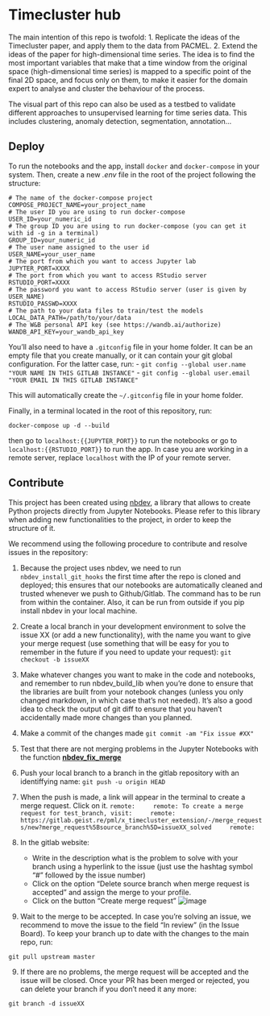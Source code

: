# Timecluster hub

<!-- WARNING: THIS FILE WAS AUTOGENERATED! DO NOT EDIT! -->

The main intention of this repo is twofold: 1. Replicate the ideas of
the Timecluster paper, and apply them to the data from PACMEL. 2. Extend
the ideas of the paper for high-dimensional time series. The idea is to
find the most important variables that make that a time window from the
original space (high-dimensional time series) is mapped to a specific
point of the final 2D space, and focus only on them, to make it easier
for the domain expert to analyse and cluster the behaviour of the
process.

The visual part of this repo can also be used as a testbed to validate
different approaches to unsupervised learning for time series data. This
includes clustering, anomaly detection, segmentation, annotation…

## Deploy

To run the notebooks and the app, install `docker` and `docker-compose`
in your system. Then, create a new *.env* file in the root of the
project following the structure:

    # The name of the docker-compose project
    COMPOSE_PROJECT_NAME=your_project_name
    # The user ID you are using to run docker-compose
    USER_ID=your_numeric_id
    # The group ID you are using to run docker-compose (you can get it with id -g in a terminal)
    GROUP_ID=your_numeric_id
    # The user name assigned to the user id
    USER_NAME=your_user_name
    # The port from which you want to access Jupyter lab
    JUPYTER_PORT=XXXX
    # The port from which you want to access RStudio server
    RSTUDIO_PORT=XXXX
    # The password you want to access RStudio server (user is given by USER_NAME)
    RSTUDIO_PASSWD=XXXX
    # The path to your data files to train/test the models
    LOCAL_DATA_PATH=/path/to/your/data
    # The W&B personal API key (see https://wandb.ai/authorize)
    WANDB_API_KEY=your_wandb_api_key

You’ll also need to have a `.gitconfig` file in your home folder. It can
be an empty file that you create manually, or it can contain your git
global configuration. For the latter case, run: -
`git config --global user.name "YOUR NAME IN THIS GITLAB INSTANCE"` -
`git config --global user.email "YOUR EMAIL IN THIS GITLAB INSTANCE"`

This will automatically create the `~/.gitconfig` file in your home
folder.

Finally, in a terminal located in the root of this repository, run:

`docker-compose up -d --build`

then go to `localhost:{{JUPYTER_PORT}}` to run the notebooks or go to
`localhost:{{RSTUDIO_PORT}}` to run the app. In case you are working in
a remote server, replace `localhost` with the IP of your remote server.

## Contribute

This project has been created using
[nbdev](https://github.com/fastai/nbdev), a library that allows to
create Python projects directly from Jupyter Notebooks. Please refer to
this library when adding new functionalities to the project, in order to
keep the structure of it.

We recommend using the following procedure to contribute and resolve
issues in the repository:

1.  Because the project uses nbdev, we need to run
    `nbdev_install_git_hooks` the first time after the repo is cloned
    and deployed; this ensures that our notebooks are automatically
    cleaned and trusted whenever we push to Github/Gitlab. The command
    has to be run from within the container. Also, it can be run from
    outside if you pip install nbdev in your local machine.

2.  Create a local branch in your development environment to solve the
    issue XX (or add a new functionality), with the name you want to
    give your merge request (use something that will be easy for you to
    remember in the future if you need to update your request):
    `git checkout -b issueXX`

3.  Make whatever changes you want to make in the code and notebooks,
    and remember to run nbdev_build_lib when you’re done to ensure that
    the libraries are built from your notebook changes (unless you only
    changed markdown, in which case that’s not needed). It’s also a good
    idea to check the output of git diff to ensure that you haven’t
    accidentally made more changes than you planned.

4.  Make a commit of the changes made `git commit -am "Fix issue #XX"`

5.  Test that there are not merging problems in the Jupyter Notebooks
    with the function
    [**nbdev_fix_merge**](https://nbdev.fast.ai/cli#nbdev_fix_merge)

6.  Push your local branch to a branch in the gitlab repository with an
    identiffying name: `git push -u origin HEAD`

7.  When the push is made, a link will appear in the terminal to create
    a merge request. Click on it.
    `remote:     remote: To create a merge request for test_branch, visit:     remote:   https://gitlab.geist.re/pml/x_timecluster_extension/-/merge_requests/new?merge_request%5Bsource_branch%5D=issueXX_solved     remote:`

8.  In the gitlab website:

    - Write in the description what is the problem to solve with your
      branch using a hyperlink to the issue (just use the hashtag symbol
      “\#” followed by the issue number)
    - Click on the option “Delete source branch when merge request is
      accepted” and assign the merge to your profile.
    - Click on the button “Create merge request”
      ![image](./uploads/da18a985a69973ad62a60bc6564304b9/image.png)

9.  Wait to the merge to be accepted. In case you’re solving an issue,
    we recommend to move the issue to the field “In review” (in the
    Issue Board). To keep your branch up to date with the changes to the
    main repo, run:

<!-- -->

    git pull upstream master

9.  If there are no problems, the merge request will be accepted and the
    issue will be closed. Once your PR has been merged or rejected, you
    can delete your branch if you don’t need it any more:

<!-- -->

    git branch -d issueXX
